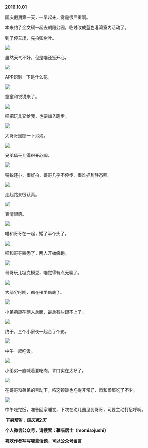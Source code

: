 
          
            
**2016.10.01**

国庆假期第一天，一早起来，雾霾很严重啊。

本来约了金文硕一起去朝阳公园，临时改成蓝色港湾室内活动了。

到了停车场，先拍张树叶。




![](//upload-images.jianshu.io/upload_images/51001-8c6ad5f99b0650be.jpg)




虽然天气不好，但是喵还挺开心。




![](//upload-images.jianshu.io/upload_images/51001-38f0bf7c244b182a.jpg)




APP识别一下是什么花。




![](//upload-images.jianshu.io/upload_images/51001-8067d56732053e64.jpg)




童童和锐锐来了。




![](//upload-images.jianshu.io/upload_images/51001-eb0cacc856fe0fdf.jpg)




喵把玩具交给我，也要加入跑步。




![](//upload-images.jianshu.io/upload_images/51001-05e4a1464a4833c6.jpg)




大哥哥照顾一下弟弟。




![](//upload-images.jianshu.io/upload_images/51001-8fabfd09882b9130.jpg)




兄弟俩玩儿得很开心啊。




![](//upload-images.jianshu.io/upload_images/51001-009b7b5763a5bafe.jpg)




锐锐还小，很好拍，哥哥几乎不停步，很难抓到静态照。




![](//upload-images.jianshu.io/upload_images/51001-3f8d56e3414c33d8.jpg)




走起路来很认真。




![](//upload-images.jianshu.io/upload_images/51001-25d95225c3ca317e.jpg)




表情很萌。




![](//upload-images.jianshu.io/upload_images/51001-a83850f38c86064e.jpg)




喵和哥哥在一起，矮了半个头了。




![](//upload-images.jianshu.io/upload_images/51001-5ef9047383665e8d.jpg)




喵和哥哥熟悉了，两人开始疯跑。




![](//upload-images.jianshu.io/upload_images/51001-f4d6515d7031c1e4.jpg)




哥哥玩儿坦克模型，喵觉得有点无聊了。




![](//upload-images.jianshu.io/upload_images/51001-c4f2fdfc3bee24d8.jpg)




大部分时间，都在楼里疯跑了。




![](//upload-images.jianshu.io/upload_images/51001-c49b214368c4cab0.jpg)




小弟弟跟在两人后面，最后有些跟不上了。




![](//upload-images.jianshu.io/upload_images/51001-e9e4eca640139363.jpg)




终于，三个小家伙一起合了个影。




![](//upload-images.jianshu.io/upload_images/51001-003a5ac0743ae43f.jpg)




中午一起吃饭。




![](//upload-images.jianshu.io/upload_images/51001-96632c6f45161ae1.jpg)




小弟弟一直喊着要吃肉，胃口实在太好了。




![](//upload-images.jianshu.io/upload_images/51001-b193ef7316ff03bc.jpg)




在哥哥和弟弟的带动下，喵这顿饭也吃得非常好，肉和菜都吃了不少。




![](//upload-images.jianshu.io/upload_images/51001-c77cfe41b4cb5637.jpg)




中午吃完饭，准备回家睡觉，下次在幼儿园见到哥哥，可要主动打招呼啊。


***下期预告：国庆第2天***


**个人微信公众号，请搜索：摹喵居士（momiaojushi）**

**喜欢作者写写哪些话题，可以公众号留言**

          
        